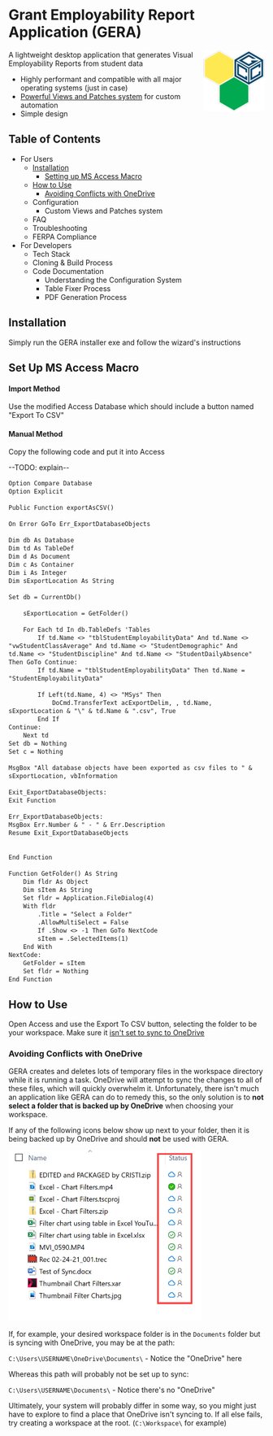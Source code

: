 # Grant Employability Report Application (GERA)

<img src="https://github.com/purplesprinklesdev/gera_docs/blob/main/resources/logo.png" width="120" align="right">

A lightweight desktop application that generates Visual Employability Reports from student data
- Highly performant and compatible with all major operating systems (just in case)
- [Powerful Views and Patches system](#views-and-patches-system) for custom automation
- Simple design



## Table of Contents
- For Users
  - [Installation](#installation)
    - [Setting up MS Access Macro](#set-up-ms-access-macro)
  - [How to Use](#how-to-use)
    - [Avoiding Conflicts with OneDrive](#avoiding-conflicts-with-onedrive)
  - Configuration
    - Custom Views and Patches system
  - FAQ
  - Troubleshooting
  - FERPA Compliance
- For Developers
  - Tech Stack
  - Cloning & Build Process
  - Code Documentation
    - Understanding the Configuration System
    - Table Fixer Process
    - PDF Generation Process


## Installation

Simply run the GERA installer exe and follow the wizard's instructions

## Set Up MS Access Macro

#### Import Method

Use the modified Access Database which should include a button named "Export To CSV"

#### Manual Method

Copy the following code and put it into Access

--TODO: explain--

```
Option Compare Database
Option Explicit

Public Function exportAsCSV()

On Error GoTo Err_ExportDatabaseObjects

Dim db As Database
Dim td As TableDef
Dim d As Document
Dim c As Container
Dim i As Integer
Dim sExportLocation As String

Set db = CurrentDb()

    sExportLocation = GetFolder()

    For Each td In db.TableDefs 'Tables
        If td.Name <> "tblStudentEmployabilityData" And td.Name <> "vwStudentClassAverage" And td.Name <> "StudentDemographic" And td.Name <> "StudentDiscipline" And td.Name <> "StudentDailyAbsence" Then GoTo Continue:
        If td.Name = "tblStudentEmployabilityData" Then td.Name = "StudentEmployabilityData"

        If Left(td.Name, 4) <> "MSys" Then
            DoCmd.TransferText acExportDelim, , td.Name, sExportLocation & "\" & td.Name & ".csv", True
        End If
Continue:
    Next td
Set db = Nothing
Set c = Nothing

MsgBox "All database objects have been exported as csv files to " & sExportLocation, vbInformation

Exit_ExportDatabaseObjects:
Exit Function

Err_ExportDatabaseObjects:
MsgBox Err.Number & " - " & Err.Description
Resume Exit_ExportDatabaseObjects


End Function

Function GetFolder() As String
    Dim fldr As Object
    Dim sItem As String
    Set fldr = Application.FileDialog(4)
    With fldr
        .Title = "Select a Folder"
        .AllowMultiSelect = False
        If .Show <> -1 Then GoTo NextCode
        sItem = .SelectedItems(1)
    End With
NextCode:
    GetFolder = sItem
    Set fldr = Nothing
End Function
```

## How to Use

Open Access and use the Export To CSV button, selecting the folder to be your workspace. Make sure it [isn't set to sync to OneDrive](#avoiding-conflicts-with-onedrive)

### Avoiding Conflicts with OneDrive

GERA creates and deletes lots of temporary files in the workspace directory while it is running a task. OneDrive will attempt to sync the changes to all of these files, which will quickly overwhelm it. Unfortunately, there isn't much an application like GERA can do to remedy this, so the only solution is to **not select a folder that is backed up by OneDrive** when choosing your workspace.

If any of the following icons below show up next to your folder, then it is being backed up by OneDrive and should **not** be used with GERA.

<img src="https://github.com/purplesprinklesdev/gera_docs/blob/main/resources/onedriveicons.jpg" width="380">

If, for example, your desired workspace folder is in the `Documents` folder but is syncing with OneDrive, you may be at the path:

`C:\Users\USERNAME\OneDrive\Documents\` - Notice the "OneDrive" here

Whereas this path will probably not be set up to sync:

`C:\Users\USERNAME\Documents\` - Notice there's no "OneDrive"

Ultimately, your system will probably differ in some way, so you might just have to explore to find a place that OneDrive isn't syncing to. If all else fails, try creating a workspace at the root. (`C:\Workspace\` for example)
